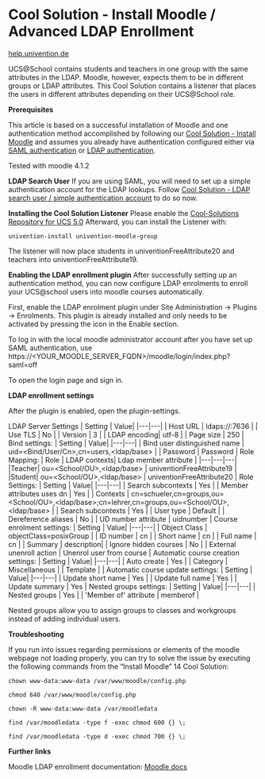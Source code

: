 # Cool Solution - Install Moodle / Advanced LDAP Enrollment

[help.univention.de](https://help.univention.com/t/cool-solution-install-moodle-advanced-ldap-enrollment/21318)

UCS@School contains students and teachers in one group with the same attributes in the LDAP. Moodle, however, expects them to be in different groups or LDAP attributes. This Cool Solution contains a listener that places the users in different attributes depending on their UCS@School role.

**Prerequisites**

This article is based on a successful installation of Moodle and one authentication method accomplished by following our [Cool Solution - Install Moodle](https://help.univention.com/t/cool-solution-install-moodle/12258) and assumes you already have authentication configured either via [SAML authentication](https://help.univention.com/t/cool-solution-install-moodle-saml-authentication/12299) or [LDAP authentication](https://help.univention.com/t/cool-solution-install-moodle-ldap-authentication/12297).

Tested with moodle 4.1.2

**LDAP Search User**
If you are using SAML, you will need to set up a simple authentication account for the LDAP lookups. Follow [Cool Solution - LDAP search user / simple authentication account](https://help.univention.com/t/cool-solution-ldap-search-user-simple-authentication-account/11818) to do so now.

**Installing the Cool Solution Listener**
Please enable the [Cool-Solutions Repository for UCS 5.0](https://help.univention.com/t/cool-solutions-articles-and-repository/11517) Afterward, you can install the Listener with:
```
univention-install univention-moodle-group
```
The listener will now place students in univentionFreeAttribute20 and teachers into univentionFreeAttribute19.

**Enabling the LDAP enrollment plugin**
After successfully setting up an authentication method, you can now configure LDAP enrolments to enroll your UCS@school users into moodle courses automatically.

First, enable the LDAP enrolment plugin under Site Administration -> Plugins -> Enrolments. This plugin is already installed and only needs to be activated by pressing the icon in the Enable section.

To log in with the local moodle administrator account after you have set up SAML authentication, use https://<YOUR_MOODLE_SERVER_FQDN>/moodle/login/index.php?saml=off

To open the login page and sign in.

**LDAP enrollment settings**

After the plugin is enabled, open the plugin-settings.

LDAP Server Settings
| Setting | Value|
|---|---|
| Host URL | ldaps://<server FQDN>:7636 |
| Use TLS | No |
| Version | 3 |
| LDAP encoding| utf-8 |
| Page size | 250 |
Bind settings:
| Setting | Value|
|---|---|
| Bind user distinguished name | uid=<Bind/User/Cn>,cn=users,<ldap/base> |
| Password | Password |
Role Mapping:
| Role | LDAP contexts| Ldap member attribute |
|---|---|---|
|Teacher| ou=<School/OU>,<ldap/base> | univentionFreeAttribute19 |
|Student| ou=<School/OU>,<ldap/base> | univentionFreeAttribute20 |
Role Settings:
| Setting | Value|
|---|---|
| Search subcontexts | Yes |
| Member attributes uses dn | Yes |
| Contexts | cn=schueler,cn=groups,ou=<School/OU>,<ldap/base>;cn=lehrer,cn=groups,ou=<School/OU>,<ldap/base> |
| Search subcontexts | Yes |
| User type | Default |
| Dereference aliases | No |
| UD number attribute | uidnumber |
Course enrolment settings:
| Setting | Value|
|---|---|
| Object Class | objectClass=posixGroup |
| ID number | cn |
| Short name | cn |
| Full name | cn |
| Summary |  description|
| Ignore hidden courses | No |
| External unenroll action | Unenrol user from course |
Automatic course creation settings:
| Setting | Value|
|---|---|
| Auto create | Yes |
| Category | Miscellaneous |
| Template |  |
Automatic course update settings:
| Setting | Value|
|---|---|
| Update short name | Yes |
| Update full name | Yes |
| Update summary | Yes |
Nested groups settings:
| Setting | Value|
|---|---|
| Nested groups | Yes |
| 'Member of' attribute | memberof |

Nested groups allow you to assign groups to classes and workgroups instead of adding individual users.

**Troubleshooting**

If you run into issues regarding permissions or elements of the moodle webpage not loading properly, you can try to solve the issue by executing the following commands from the “Install Moodle” 14 Cool Solution:

`chown www-data:www-data /var/www/moodle/config.php`

`chmod 640 /var/www/moodle/config.php`

`chown -R www-data:www-data /var/moodledata`

`find /var/moodledata -type f -exec chmod 600 {} \;`

`find /var/moodledata -type d -exec chmod 700 {} \;`

**Further links**

Moodle LDAP enrollment documentation: [Moodle docs](https://docs.moodle.org/39/en/LDAP_enrolment)
